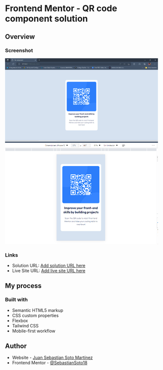 # Frontend Mentor - QR code component solution
## Overview

### Screenshot

![](./screenshot/desktop.PNG)
![](./screenshot/movile.PNG)

### Links

- Solution URL: [Add solution URL here](https://github.com/SebastianSoto18/qrcomponent-)
- Live Site URL: [Add live site URL here](https://sebastiansoto18.github.io/qrcomponent-/)

## My process

### Built with

- Semantic HTML5 markup
- CSS custom properties
- Flexbox
- Tailwind CSS
- Mobile-first workflow

## Author

- Website - [Juan Sebastian Soto Martínez](https://www.linkedin.com/in/juan-sebastian-soto-martínez-b37703196/)
- Frontend Mentor - [@SebastianSoto18](https://www.frontendmentor.io/SebastianSoto18)



